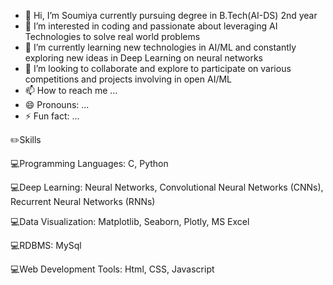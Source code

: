 - 👋 Hi, I’m Soumiya currently pursuing degree in B.Tech(AI-DS) 2nd year
- 👀 I’m interested in coding and passionate about leveraging AI Technologies  to solve real world problems 
- 🌱 I’m currently learning new technologies in AI/ML and constantly  exploring new ideas in Deep Learning on neural networks 
- 💞️ I’m looking to collaborate and explore to participate on various competitions and projects involving in open AI/ML
- 📫 How to reach me ...
- 😄 Pronouns: ...
- ⚡ Fun fact: ...


✏️Skills

💻Programming Languages: C, Python

<!--🖨️Machine Learning: Scikit-learn, keras -->

💻Deep Learning: Neural Networks, Convolutional Neural Networks (CNNs), Recurrent Neural Networks (RNNs)

💻Data Visualization: Matplotlib, Seaborn, Plotly, MS Excel 

💻RDBMS: MySql

💻Web Development Tools: Html, CSS, Javascript 

<!---
Soumiya-ayyappan/Soumiya-ayyappan is a ✨ special ✨ repository because its `README.md` (this file) appears on your GitHub profile.
You can click the Preview link to take a look at your changes.
--->
